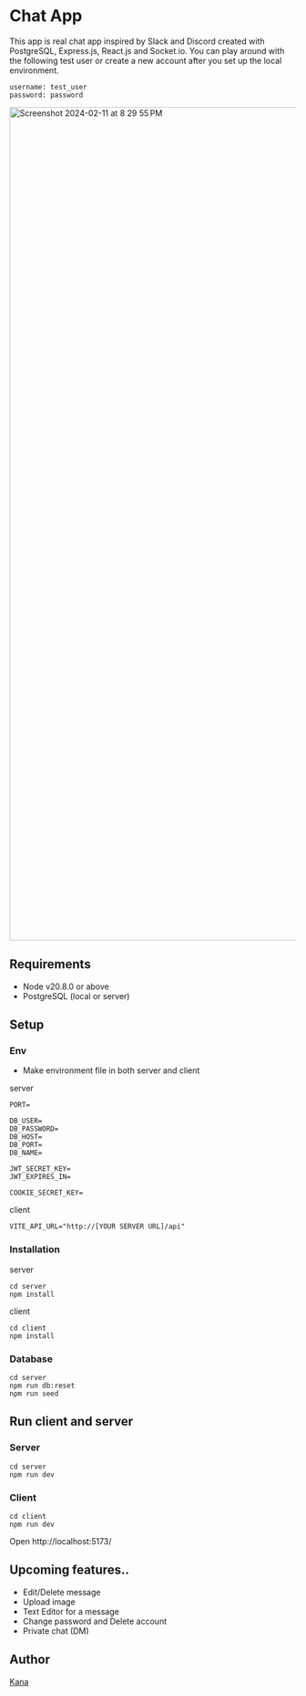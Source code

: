 # Chat App

This app is real chat app inspired by Slack and Discord created with PostgreSQL, Express.js, React.js and Socket.io.
You can play around with the following test user or create a new account after you set up the local environment.

```
username: test_user
password: password
```

<img width="1460" alt="Screenshot 2024-02-11 at 8 29 55 PM" src="https://github.com/kanatagu/chat-app/assets/66394413/7b291985-d649-4ad5-abe8-80c5d92dab98">



## Requirements

- Node v20.8.0 or above
- PostgreSQL (local or server)

## Setup

### Env

* Make environment file in both server and client

server
```
PORT=

DB_USER=
DB_PASSWORD=
DB_HOST=
DB_PORT=
DB_NAME=

JWT_SECRET_KEY=
JWT_EXPIRES_IN=

COOKIE_SECRET_KEY=

```

client
```
VITE_API_URL="http://[YOUR SERVER URL]/api"
```


### Installation
server
```
cd server
npm install
```

client
```
cd client
npm install
```

### Database
```
cd server
npm run db:reset
npm run seed
```

## Run client and server

### Server

```
cd server
npm run dev
```

### Client

```
cd client
npm run dev
```

Open http://localhost:5173/

## Upcoming features..

- Edit/Delete message
- Upload image
- Text Editor for a message
- Change password and Delete account
- Private chat (DM)

## Author

[Kana](https://github.com/kanatagu)
